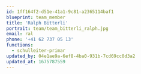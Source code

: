 ```yaml
---
id: 1ff164f2-d51e-41a1-9c81-a2365114baf1
blueprint: team_member
title: 'Ralph Bitterli'
portrait: team/team_bitterli_ralph.jpg
email: ral
phone: '+41 62 737 05 13'
functions:
  - schulleiter-primar
updated_by: 04e1ae9a-6ef8-4ba0-931b-7cd69cc0d3a2
updated_at: 1675787559
---
```

